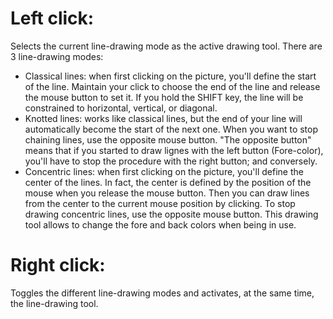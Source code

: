 # Left click: #
Selects the current line-drawing mode as the active drawing tool. There are 3 line-drawing modes:
  * Classical lines: when first clicking on the picture, you'll define the start of the line. Maintain your click to choose the end of the line and release the mouse button to set it. If you hold the SHIFT key, the line will be constrained to horizontal, vertical, or diagonal.
  * Knotted lines: works like classical lines, but the end of your line will automatically become the start of the next one. When you want to stop chaining lines, use the opposite mouse button. "The opposite button" means that if you started to draw lignes with the left button (Fore-color), you'll have to stop the procedure with the right button; and conversely.
  * Concentric lines: when first clicking on the picture, you'll define the center of the lines. In fact, the center is defined by the position of the mouse when you release the mouse button. Then you can draw lines from the center to the current mouse position by clicking. To stop drawing concentric lines, use the opposite mouse button. This drawing tool allows to change the fore and back colors when being in use.

# Right click: #
Toggles the different line-drawing modes and activates, at the same time, the line-drawing tool.